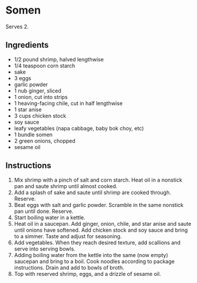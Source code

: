 # Somen

Serves 2.

## Ingredients

- 1/2 pound shrimp, halved lengthwise
- 1/4 teaspoon corn starch
- sake
- 3 eggs
- garlic powder
- 1 nub ginger, sliced
- 1 onion, cut into strips
- 1 heaving-facing chile, cut in half lengthwise
- 1 star anise
- 3 cups chicken stock
- soy sauce
- leafy vegetables (napa cabbage, baby bok choy, etc)
- 1 bundle somen
- 2 green onions, chopped
- sesame oil

## Instructions

1. Mix shrimp with a pinch of salt and corn starch. Heat oil in a nonstick pan and saute shrimp until almost cooked.
2. Add a splash of sake and saute until shrimp are cooked through. Reserve.
3. Beat eggs with salt and garlic powder. Scramble in the same nonstick pan until done. Reserve.
4. Start boiling water in a kettle.
5. Heat oil in a saucepan. Add ginger, onion, chile, and star anise and saute until onions have softened. Add chicken stock and soy sauce and bring to a simmer. Taste and adjust for seasoning.
6. Add vegetables. When they reach desired texture, add scallions and serve into serving bowls.
7. Adding boiling water from the kettle into the same (now empty) saucepan and bring to a boil. Cook noodles according to package instructions. Drain and add to bowls of broth.
8. Top with reserved shrimp, eggs, and a drizzle of sesame oil.
